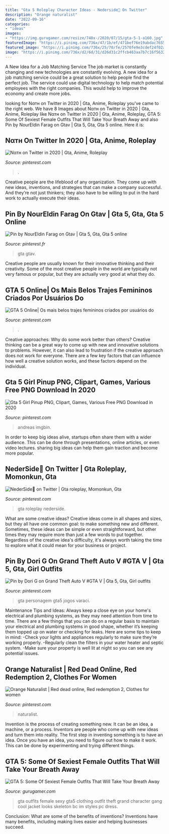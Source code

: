 ```yaml
---
title: "Gta 5 Roleplay Character Ideas - Nederside💢 On Twitter"
description: "Orange naturalist"
date: "2022-09-16"
categories:
- "ideas"
images:
- "https://img.gurugamer.com/resize/740x-/2020/07/15/gta-5-1-a160.jpg"
featuredImage: "https://i.pinimg.com/736x/47/1b/ef/471bef76e19abdac7655df5aaaffcecb.jpg"
featured_image: "https://i.pinimg.com/736x/25/70/fe/2570fe9e3cdef24f02aaae39580b6f7d.jpg"
image: "https://i.pinimg.com/736x/d2/6d/31/d26d31c2ffcb463aa7b7c16f5632bfbb.jpg"
---
```



A New Idea for a Job Matching Service
The job market is constantly changing and new technologies are constantly evolving. A new idea for a job matching service could be a great solution to help people find the perfect job. The service could use digital technology to help match potential employees with the right companies. This would help to improve the economy and create more jobs.

	

		
looking for Nαтн on Twitter in 2020 | Gta, Anime, Roleplay you've came to the right web. We have 8 Images about Nαтн on Twitter in 2020 | Gta, Anime, Roleplay like Nαтн on Twitter in 2020 | Gta, Anime, Roleplay, GTA 5: Some Of Sexiest Female Outfits That Will Take Your Breath Away and also Pin by NourEldin Farag on Gtav | Gta 5, Gta, Gta 5 online. Here it is:
		
    
## Nαтн On Twitter In 2020 | Gta, Anime, Roleplay

<img loading=lazy src="https://i.pinimg.com/736x/47/1b/ef/471bef76e19abdac7655df5aaaffcecb.jpg" onerror="this.onerror=null;this.src='https://tse2.mm.bing.net/th?id=OIP.QVesXLOfUyPO8ztwXMVnNQHaGq&amp;pid=15.1';" alt="Nαтн on Twitter in 2020 | Gta, Anime, Roleplay">

_Source: pinterest.com_

>. 

	

Creative people are the lifeblood of any organization. They come up with new ideas, inventions, and strategies that can make a company successful. And they’re not just thinkers; they also have to be willing to put in the hard work to actually execute their ideas.

    
## Pin By NourEldin Farag On Gtav | Gta 5, Gta, Gta 5 Online

<img loading=lazy src="https://i.pinimg.com/originals/68/3d/dc/683ddcb2db5c36db4e0e7e3b559089cc.jpg" onerror="this.onerror=null;this.src='https://tse2.mm.bing.net/th?id=OIP.Y1GvB1OMnmYMdNtXLcd9ngHaEK&amp;pid=15.1';" alt="Pin by NourEldin Farag on Gtav | Gta 5, Gta, Gta 5 online">

_Source: pinterest.fr_

>gta gtav. 

	

Creative people are usually known for their innovative thinking and their creativity. Some of the most creative people in the world are typically not very famous or popular, but they are actually very good at what they do.

    
## GTA 5 Online| Os Mais Belos Trajes Femininos Criados Por Usuários Do

<img loading=lazy src="https://i.pinimg.com/736x/25/70/fe/2570fe9e3cdef24f02aaae39580b6f7d.jpg" onerror="this.onerror=null;this.src='https://tse3.mm.bing.net/th?id=OIP.tcOdNTRJt79SO40JbQB7_wHaHa&amp;pid=15.1';" alt="GTA 5 Online| Os mais belos trajes femininos criados por usuários do">

_Source: pinterest.com_

>. 

	

Creative approaches: Why do some work better than others?
Creative thinking can be a great way to come up with new and innovative solutions to problems. However, it can also lead to frustration if the creative approach does not work for everyone. There are a few key factors that can influence how well a creative solution works, and these factors depend on the individual.

    
## Gta 5 Girl Pinup PNG, Clipart, Games, Various Free PNG Download In 2020

<img loading=lazy src="https://i.pinimg.com/736x/3e/95/c5/3e95c528575f9135ebbbd41ed750f0db.jpg" onerror="this.onerror=null;this.src='https://tse1.mm.bing.net/th?id=OIP.HP2TMidqzEQ6AmdRqfMdXQAAAA&amp;pid=15.1';" alt="Gta 5 Girl Pinup PNG, Clipart, Games, Various Free PNG Download in 2020">

_Source: pinterest.com_

>andreas imgbin. 

	

In order to keep big ideas alive, startups often share them with a wider audience. This can be done through presentations, online articles, or even video lectures. sharing big ideas can help them gain traction and become more popular.

    
## NederSide💢 On Twitter | Gta Roleplay, Momonkun, Gta

<img loading=lazy src="https://i.pinimg.com/736x/aa/43/2e/aa432e724f688f2bac980d072d7fafb7.jpg" onerror="this.onerror=null;this.src='https://tse4.mm.bing.net/th?id=OIP.b9A7zlpreCpgwsZ0s2P-4wHaHj&amp;pid=15.1';" alt="NederSide💢 on Twitter | Gta roleplay, Momonkun, Gta">

_Source: pinterest.com_

>gta roleplay nederside. 

	

What are some creative ideas?
Creative ideas come in all shapes and sizes, but they all have one common goal: to make something new and different. Sometimes, these ideas can be simple or even straightforward, but other times they may require more than just a few words to put together. Regardless of the creative idea's difficulty, it's always worth taking the time to explore what it could mean for your business or project.

    
## Pin By Dori G On Grand Theft Auto V #GTA V | Gta 5, Gta, Girl Outfits

<img loading=lazy src="https://i.pinimg.com/736x/f5/80/92/f580926919012abc1f2bb9c7eb2369cd.jpg" onerror="this.onerror=null;this.src='https://tse3.mm.bing.net/th?id=OIP.7HC6ezkA5OhBpwNUdz30NQHaHa&amp;pid=15.1';" alt="Pin by Dori G on Grand Theft Auto V #GTA V | Gta 5, Gta, Girl outfits">

_Source: pinterest.com_

>gta personagem gta5 jogos varaci. 

	

Maintenance Tips and Ideas: Always keep a close eye on your home's electrical and plumbing systems, as they may need attention from time to time.
There are a few things that you can do on a regular basis to maintain your electrical and plumbing systems in good shape, whether it’s keeping them topped up on water or checking for leaks. Here are some tips to keep in mind:
-Check your lights and appliances regularly to make sure they’re working properly.
-Regularly clean the filters in your water heater and septic system.
-Make sure your property is well lit at night so you can see any potential issues.

    
## Orange Naturalist | Red Dead Online, Red Redemption 2, Clothes For Women

<img loading=lazy src="https://i.pinimg.com/736x/d2/6d/31/d26d31c2ffcb463aa7b7c16f5632bfbb.jpg" onerror="this.onerror=null;this.src='https://tse3.mm.bing.net/th?id=OIP.qI_snr_ElOfq3dQdohqMAAHaEK&amp;pid=15.1';" alt="Orange Naturalist | Red dead online, Red redemption 2, Clothes for women">

_Source: pinterest.com_

>naturalist. 

	

Invention is the process of creating something new. It can be an idea, a machine, or a process. Inventors are people who come up with new ideas and turn them into reality. The first step in inventing something is to have an idea. Once you have an idea, you need to figure out how to make it work. This can be done by experimenting and trying different things.

    
## GTA 5: Some Of Sexiest Female Outfits That Will Take Your Breath Away

<img loading=lazy src="https://img.gurugamer.com/resize/740x-/2020/07/15/gta-5-1-a160.jpg" onerror="this.onerror=null;this.src='https://tse3.mm.bing.net/th?id=OIP.V0oSCkP8Hk4udZRRwN1ybAHaHa&amp;pid=15.1';" alt="GTA 5: Some Of Sexiest Female Outfits That Will Take Your Breath Away">

_Source: gurugamer.com_

>gta outfits female sexy gta5 clothing outfit theft grand character gang cool jacket looks skeleton bc im styles pc dress. 

	

Conclusion: What are some of the benefits of inventions?
Inventions have many benefits, including making lives easier and helping businesses succeed.

